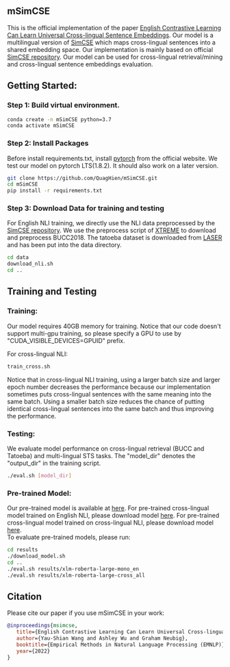 ## mSimCSE
This is the official implementation of the paper [English Contrastive Learning Can Learn Universal Cross-lingual Sentence Embeddings](https://arxiv.org/pdf/2211.06127.pdf). Our model is a multilingual version of [SimCSE](https://arxiv.org/abs/2104.08821) which maps cross-lingual sentences into a shared embedding space. Our implementation is mainly based on official [SimCSE repository](https://github.com/princeton-nlp/SimCSE). Our model can be used for cross-lingual retrieval/mining and cross-lingual sentence embeddings evaluation.

## Getting Started:
### Step 1: Build virtual environment.
```bash
conda create -n mSimCSE python=3.7
conda activate mSimCSE
```

### Step 2: Install Packages
Before install requirements.txt, install [pytorch](https://pytorch.org/get-started/locally/) from the official website. We test our model on pytorch LTS(1.8.2). It should also work on a later version.
```bash
git clone https://github.com/QuagHien/mSimCSE.git
cd mSimCSE
pip install -r requirements.txt
```

### Step 3: Download Data for training and testing
For English NLI training, we directly use the NLI data preprocessed by the [SimCSE repository](https://github.com/princeton-nlp/SimCSE). We use the preprocess script of [XTREME](https://github.com/google-research/xtreme/blob/master/scripts/download_data.sh) to download and preprocess BUCC2018. The tatoeba dataset is downloaded from [LASER](https://github.com/facebookresearch/LASER/tree/main/data/tatoeba/v1) and has been put into the data directory.

```bash
cd data
download_nli.sh
cd ..
```

## Training and Testing
### Training:
Our model requires 40GB memory for training. Notice that our code doesn't support multi-gpu training, so please specify a GPU to use by "CUDA_VISIBLE_DEVICES=GPUID" prefix.  

For cross-lingual NLI:
```bash
train_cross.sh
```
Notice that in cross-lingual NLI training, using a larger batch size and larger epoch number decreases the performance because our implementation sometimes puts cross-lingual sentences with the same meaning into the same batch. Using a smaller batch size reduces the chance of putting identical cross-lingual sentences into the same batch and thus improving the performance.


### Testing:
We evaluate model performance on cross-lingual retrieval (BUCC and Tatoeba) and multi-lingual STS tasks. The "model_dir" denotes the "output_dir" in the training script. 
```bash
./eval.sh [model_dir]
```
### Pre-trained Model:
Our pre-trained model is available at [here](https://huggingface.co/yaushian/mSimCSE). For pre-trained cross-lingual model trained on English NLI, please download model [here](https://huggingface.co/yaushian/mSimCSE/resolve/main/xlm-roberta-large-mono_en.zip). For pre-trained cross-lingual model trained on cross-lingual NLI, please download model [here](https://huggingface.co/yaushian/mSimCSE/resolve/main/xlm-roberta-large-cross_all.zip).  
To evaluate pre-trained models, please run:
```bash
cd results
./download_model.sh
cd ..
./eval.sh results/xlm-roberta-large-mono_en 
./eval.sh results/xlm-roberta-large-cross_all
```

## Citation

Please cite our paper if you use mSimCSE in your work:

```bibtex
@inproceedings{msimcse,
   title={English Contrastive Learning Can Learn Universal Cross-lingualSentence Embeddings},
   author={Yau-Shian Wang and Ashley Wu and Graham Neubig},
   booktitle={Empirical Methods in Natural Language Processing (EMNLP)},
   year={2022}
}
```
